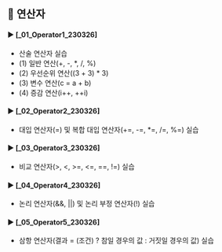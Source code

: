 ####
## 📌 연산자
####
#### ► [_01_Operator1_230326]
- 산술 연산자 실습
- (1) 일반 연산(+, -, *, /, %)
- (2) 우선순위 연산((3 + 3) * 3)
- (3) 변수 연산(c = a + b)
- (4) 증감 연산(i++, ++i)
####
#### ► [_02_Operator2_230326]
- 대입 연산자(=) 및 복합 대입 연산자(+=, -=, *=, /=, %=) 실습
####
#### ► [_03_Operator3_230326]
- 비교 연산자(>, <, >=, <=, ==, !=) 실습
####
#### ► [_04_Operator4_230326]
- 논리 연산자(&&, ||) 및 논리 부정 연산자(!) 실습
####
#### ► [_05_Operator5_230326]
- 삼항 연산자(결과 = (조건) ? 참일 경우의 값 : 거짓일 경우의 값) 실습
####

